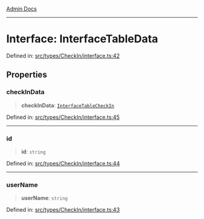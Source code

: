 [Admin Docs](/)

***

# Interface: InterfaceTableData

Defined in: [src/types/CheckIn/interface.ts:42](https://github.com/PalisadoesFoundation/talawa-admin/blob/main/src/types/CheckIn/interface.ts#L42)

## Properties

### checkInData

> **checkInData**: [`InterfaceTableCheckIn`](InterfaceTableCheckIn.md)

Defined in: [src/types/CheckIn/interface.ts:45](https://github.com/PalisadoesFoundation/talawa-admin/blob/main/src/types/CheckIn/interface.ts#L45)

***

### id

> **id**: `string`

Defined in: [src/types/CheckIn/interface.ts:44](https://github.com/PalisadoesFoundation/talawa-admin/blob/main/src/types/CheckIn/interface.ts#L44)

***

### userName

> **userName**: `string`

Defined in: [src/types/CheckIn/interface.ts:43](https://github.com/PalisadoesFoundation/talawa-admin/blob/main/src/types/CheckIn/interface.ts#L43)
